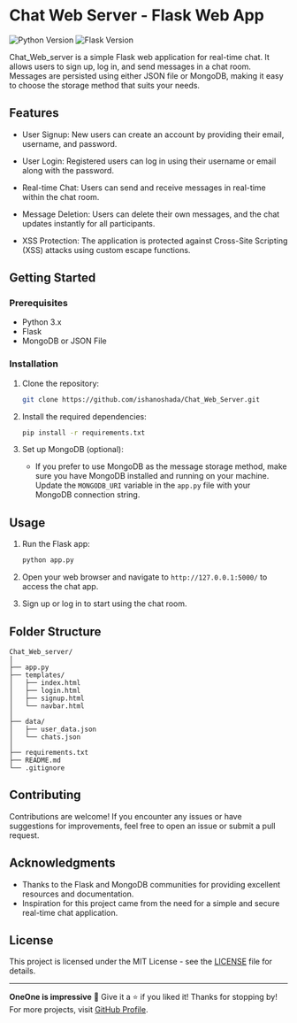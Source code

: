 # Chat Web Server - Flask Web App

![Python Version](https://img.shields.io/badge/python-3.9-blue.svg)
![Flask Version](https://img.shields.io/badge/flask-2.0-orange.svg)

Chat_Web_server is a simple Flask web application for real-time chat. It allows users to sign up, log in, and send messages in a chat room. Messages are persisted using either JSON file or MongoDB, making it easy to choose the storage method that suits your needs.

## Features

- User Signup: New users can create an account by providing their email, username, and password.

- User Login: Registered users can log in using their username or email along with the password.

- Real-time Chat: Users can send and receive messages in real-time within the chat room.

- Message Deletion: Users can delete their own messages, and the chat updates instantly for all participants.

- XSS Protection: The application is protected against Cross-Site Scripting (XSS) attacks using custom escape functions.


## Getting Started

### Prerequisites

- Python 3.x
- Flask
- MongoDB or JSON File

### Installation

1. Clone the repository:
   ```bash
   git clone https://github.com/ishanoshada/Chat_Web_Server.git
   ```

2. Install the required dependencies:
   ```bash
   pip install -r requirements.txt
   ```

3. Set up MongoDB (optional):
   - If you prefer to use MongoDB as the message storage method, make sure you have MongoDB installed and running on your machine. Update the `MONGODB_URI` variable in the `app.py` file with your MongoDB connection string.

## Usage

1. Run the Flask app:
   ```bash
   python app.py
   ```

2. Open your web browser and navigate to `http://127.0.0.1:5000/` to access the chat app.

3. Sign up or log in to start using the chat room.

## Folder Structure

```
Chat_Web_server/
│
├── app.py
├── templates/
│   ├── index.html
│   ├── login.html
│   ├── signup.html
│   └── navbar.html
│
├── data/
│   ├── user_data.json
│   └── chats.json
│
├── requirements.txt
├── README.md
└── .gitignore
```

## Contributing

Contributions are welcome! If you encounter any issues or have suggestions for improvements, feel free to open an issue or submit a pull request.

## Acknowledgments

- Thanks to the Flask and MongoDB communities for providing excellent resources and documentation.
- Inspiration for this project came from the need for a simple and secure real-time chat application.

## License

This project is licensed under the MIT License - see the [LICENSE](LICENSE) file for details.

---

**OneOne is impressive** 🚀 Give it a ⭐️ if you liked it! Thanks for stopping by! For more projects, visit [GitHub Profile](https://github.com/ishanoshada).
